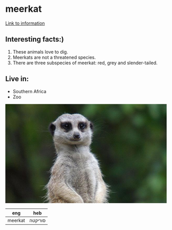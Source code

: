 # meerkat
 [Link to information](https://www.zoo.org.au/melbourne/animals/meerkat)  
 ## Interesting facts:)
 1. These animals love to dig.
2.  Meerkats are not a threatened species.
3.  There are three subspecies of meerkat: red, grey and slender-tailed. 

## Live in:
- Southern Africa
- Zoo

![Image](https://github.com/mhazanov/ex1/blob/master/meerkat/meerkat-MZ-animal-profile-web620_0.jpg)

eng | heb
-------|--------
meerkat  |סוריקטה



